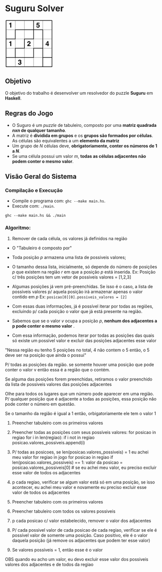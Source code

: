 # Suguru Solver

![Tabuleiro](imgs/suguru_1.png)

## Objetivo

O objetivo do trabalho é desenvolver um resolvedor do puzzle **Suguru** em **Haskell**.

## Regras do Jogo

* O Suguro é um *puzzle* de tabuleiro, composto por uma **matriz quadrada *nxn* de qualquer tamanho**.
* A matriz é **dividida em grupos** e os **grupos são formados por células**. As células são equivalentes a um **elemento da matriz**
* Um grupo de *N* células deve, **obrigatoriamente, conter os números de 1 a *N***.
* Se uma célula possui um valor *m*, **todas as células adjacentes não podem conter o mesmo valor**.

## Visão Geral do Sistema

### Compilação e Execução

* Compile o programa com: `ghc --make main.hs`.
* Execute com: `./main`.

```
ghc --make main.hs && ./main
```

### Algoritmo:

1. Remover de cada célula, os valores já definidos na região



* O "Tabuleiro é composto por"

* Toda posição *p* armazena uma lista de possiveis valores;

* O tamanho dessa lista, inicialmente, só depende do número de posições *p* que existem na região *r* em que a posição *p* está inserida.
Ex: Posição c/ três posições tem um vetor de possiveis valores = [1,2,3]

* Algumas posições já vem pré-preenchidas. Se isso é o caso, a lista de possíveis valores p/ aquela posição irá armazenar apenas o valor contido em *p*
Ex: `posicao[0][0].possiveis_valores = [2]`

* Com essas duas informações, já é possível iterar por todas as regiões, excluindo p/ cada posição o valor que já está presente na região.

* Sabemos que se o valor *v* ocupa a posição *p*, **nenhum dos adjacentes a p pode conter o mesmo valor** .

* Com essa informação, podemos iterar por todas as posições das quais só existe um possível valor e excluir das posições adjacentes esse valor


"Nessa região eu tenho 5 posições no total, 4 não contem o 5 então, o 5 deve ser na posição que ainda o possui"

P/ todas as posições da região. se somente houver uma posição que pode conter o valor v então essa é a região que o contém.

Se alguma das posições forem preenchidas, retiramos o valor preenchido da lista de possiveis valores das posições adjacentes


Olhe para todos os lugares que um número pode aparecer em uma região. P/ qualquer posição que é adjacente a todas as posições, essa posição não pode conter o número em questão.

Se o tamanho da região é igual a 1 então, orbigatoriamente ele tem o valor 1



1. Preencher tabuleiro com os primeiros valores
2. Preencher todas as posições com seus possíveis valores:
for posicao in regiao
    for i in len(regiao):
        if i not in regiao
            posicao.valores_possiveis.append(i)

3. P/ todas as posicoes, se len(posicao.valores_possiveis) = 1 eu achei meu valor
for regiao in jogo
    for posicao in regiao
        if len(posicao.valores_possiveis) == 1:
            valor da posicao = posicao.valores_possiveis[0]
            # se eu achei meu valor, eu preciso excluir esse valor de todos os adjacentes
4. p cada regiao, verificar se algum valor está só em uma posição, se isso acontecer, eu achei meu valor e novamente eu preciso excluir esse valor de todos os adjacentes



1. Preencher tabuleiro com os primeiros valores
2. Preencher tabuleiro com todos os valores possiveis
3. p cada posicao c/ valor estabelecido, remover o valor dos adjacentes
4. P/ cada possivel valor de cada posicao de cada regiao, verificar se ele é possível valor de somente uma posição. Caso positivo, ele é o valor daquela posição (já remove os adjacentes que podem ter esse valor)
5. Se valores possíveis = 1, então esse é o valor

OBS quando eu acho um valor, eu devo excluir esse valor dos possiveis valores dos adjacentes e de todos da regiao

